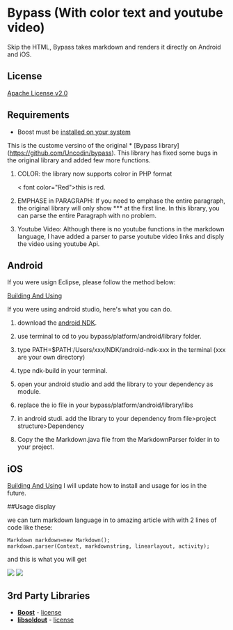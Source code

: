 Bypass (With color text and youtube video)
======

Skip the HTML, Bypass takes markdown and renders it directly on Android and iOS.

## License

[Apache License v2.0](http://www.tldrlegal.com/l/APACHE2)

## Requirements

- Boost must be [installed on your system](http://www.boost.org/doc/libs/1_53_0/more/getting_started/index.html)

This is the custome versino of the original * [Bypass library] (https://github.com/Uncodin/bypass). This library has fixed some bugs in the original library and added few more functions. 

1. COLOR: the library now supports colror in PHP format

    < font color="Red">this is red</font>.
	
2. EMPHASE in PARAGRAPH: If you need to emphase the entire paragraph, the original library will only show *** at the first line. In this library, you can parse the entire Paragraph with no problem.
3. Youtube Video: Although there is no youtube functions in the markdown language, I have added a parser to parse youtube video links and disply the video using youtube Api. 


## Android

If you were usign Eclipse, please follow the method below: 

[Building And Using](platform/android/README.md)

If you were using android studio, here's what you can do. 
1. download the [android NDK](https://developer.android.com/ndk/index.html).

2. use terminal to cd to you bypass/platform/android/library folder.

3. type PATH=$PATH:/Users/xxx/NDK/android-ndk-xxx in the terminal (xxx are your own directory)

4. type ndk-build in your terminal. 

5. open your android studio and add the library to your dependency as module. 

6. replace the io file in your bypass/platform/android/library/libs 

7. in android studi. add the library to your dependency from file>project structure>Dependency

8. Copy the the Markdown.java file from the MarkdownParser folder in to your project. 


## iOS

[Building And Using](platform/ios/README.md)
I will update how to install and usage for ios in the future. 

##Usage display


we can turn markdown language in to amazing article with with 2 lines of code like these:

	Markdown markdown=new Markdown();
	markdown.parser(Context, markdownstring, linearlayout, activity);

and this is what you will get

![](http://i.imgur.com/3ukRg33.jpg)
![](http://i.imgur.com/Tir3Fnb.jpg)










## 3rd Party Libraries

- [**Boost**](http://www.boost.org/) - [license](http://www.boost.org/LICENSE_1_0.txt)
- [**libsoldout**](http://fossil.instinctive.eu/libsoldout/home) - [license](http://fossil.instinctive.eu/libsoldout/artifact/c8d2f5b1e9e1df422ca06d1bc846d9e3055a925b)


